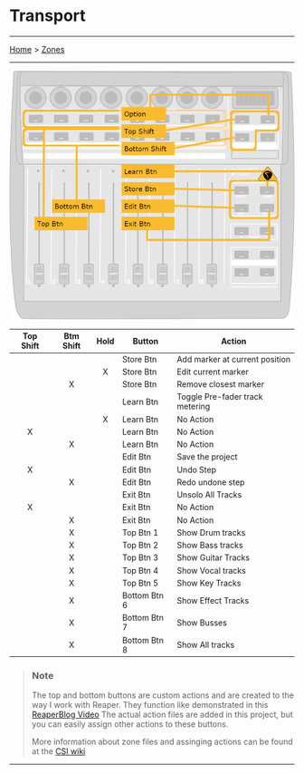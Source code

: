 # Transport

---

[Home](../) > [Zones](./)

---

![logo](../assets/zones-buttons.png)

| Top Shift | Btm Shift | Hold   | Button | Action |
|:---------:|:---------:|:------:|--------|--------|
|           |           |        | Store Btn | Add marker at current position |
|           |           | X      | Store Btn | Edit current marker |
|           | X         |        | Store Btn | Remove closest marker |
|           |           |        | Learn Btn | Toggle Pre-fader track metering |
|           |           | X      | Learn Btn | No Action  |
| X         |           |        | Learn Btn | No Action  |
|           | X         |        | Learn Btn | No Action  |
|           |           |        | Edit Btn | Save the project |
| X         |           |        | Edit Btn | Undo Step |
|           | X         |        | Edit Btn | Redo undone step |
|           |           |        | Exit Btn | Unsolo All Tracks |
| X         |           |        | Exit Btn | No Action  |
|           | X         |        | Exit Btn | No Action |
|           | X         |        | Top Btn 1 | Show Drum tracks |
|           | X         |        | Top Btn 2 | Show Bass tracks |
|           | X         |        | Top Btn 3 | Show Guitar Tracks |
|           | X         |        | Top Btn 4 | Show Vocal tracks |
|           | X         |        | Top Btn 5 | Show Key Tracks |
|           | X         |        | Bottom Btn 6 | Show Effect Tracks |
|           | X         |        | Bottom Btn 7 | Show Busses |
|           | X         |        | Bottom Btn 8 | Show All tracks |

> ### Note
>
> The top and bottom buttons are custom actions and are created to the way I work with Reaper.
> They function like demonstrated in this [ReaperBlog Video](https://reaperblog.net/2015/11/video-follow-track-visibility-with-the-bcf2000/)
> The actual action files are added in this project, but you can easily assign other actions to these buttons.
>
> More information about zone files and assinging actions can be found at the [CSI wiki](https://github.com/malcolmgroves/reaper_csi/wiki/Zones)

---